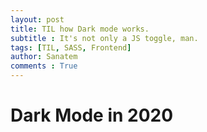 ```yaml
---
layout: post
title: TIL how Dark mode works.
subtitle : It's not only a JS toggle, man.
tags: [TIL, SASS, Frontend]
author: Sanatem
comments : True
---
```


# Dark Mode in 2020


